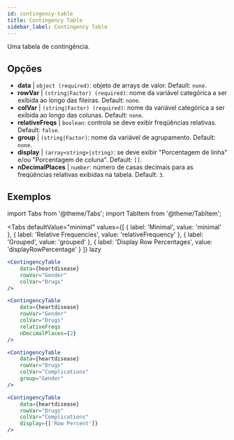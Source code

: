 ```yaml
---
id: contingency-table
title: Contingency Table
sidebar_label: Contingency Table
---
```


Uma tabela de contingência.

## Opções

* __data__ | `object (required)`: objeto de arrays de valor. Default: `none`.
* __rowVar__ | `(string|Factor) (required)`: nome da variável categórica a ser exibida ao longo das fileiras. Default: `none`.
* __colVar__ | `(string|Factor) (required)`:  nome da variável categórica a ser exibida ao longo das colunas. Default: `none`.
* __relativeFreqs__ | `boolean`: controla se deve exibir freqüências relativas. Default: `false`.
* __group__ | `(string|Factor)`: nome da variável de agrupamento. Default: `none`.
* __display__ | `(array<string>|string)`: se deve exibir "Porcentagem de linha" e/ou "Porcentagem de coluna". Default: `[]`.
* __nDecimalPlaces__ | `number`: número de casas decimais para as freqüências relativas exibidas na tabela. Default: `3`.


## Exemplos


import Tabs from '@theme/Tabs';
import TabItem from '@theme/TabItem';

<Tabs
    defaultValue="minimal"
    values={[
        { label: 'Minimal', value: 'minimal' },
        { label: 'Relative Frequencies', value: 'relativeFrequency' },
        { label: 'Grouped', value: 'grouped' },
        { label: 'Display Row Percentages', value: 'displayRowPercentage' }
    ]}
    lazy
>

<TabItem value="minimal">

```jsx live
<ContingencyTable
    data={heartdisease} 
    rowVar="Gender"
    colVar="Drugs"
/>
```

</TabItem>

<TabItem value="relativeFrequency">

```jsx live
<ContingencyTable
    data={heartdisease} 
    rowVar="Gender"
    colVar="Drugs"
    relativeFreqs 
    nDecimalPlaces={2}
/>
```

</TabItem>

<TabItem value="grouped">

```jsx live
<ContingencyTable
    data={heartdisease} 
    rowVar="Drugs"
    colVar="Complications"
    group="Gender"
/>
```

</TabItem>

<TabItem value="displayRowPercentage">

```jsx live
<ContingencyTable
    data={heartdisease} 
    rowVar="Drugs"
    colVar="Complications"
    display={['Row Percent']}
/>
```

</TabItem>

</Tabs>
